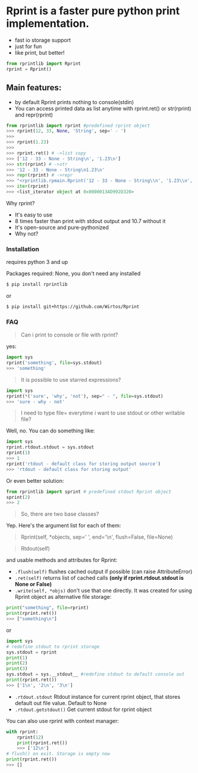 # Rprint is a faster pure python print implementation.
  - fast io storage support
  - just for fun
  - like print, but better!

```python
from rprintlib import Rprint
rprint = Rprint()
```
## Main features:

  - by default Rprint prints nothing to console(stdin)
  - You can access printed data as list anytime with rprint.ret() or str(rprint) and repr(rprint)

```python
from rprintlib import rprint #predefined rprint object
>>> rprint(12, 33, None, 'String', sep=' - ')
>>>
>>> rprint(1.23)
>>> 
>>> rprint.ret() # ->list copy
>>> ['12 - 33 - None - String\n', '1.23\n']
>>> str(rprint) # ->str
>>> '12 - 33 - None - String\n1.23\n'
>>> repr(rprint) # ->repr 
>>> "<rprintlib.rpmain.Rprint('12 - 33 - None - String\\n', '1.23\\n', sep='', end='')>"
>>> iter(rprint)
>>> <list_iterator object at 0x0000013AD992D320>
```

Why rprint?
  - It's easy to use
  - 8 times faster than print with stdout output and 10.7 without it
  - It's open-source and pure-pythonized
  - Why not?
  
### Installation

requires python 3 and up

Packages required: None, you don't need any installed

```sh
$ pip install rprintlib
```
or
```sh
$ pip install git+https://github.com/Wirtos/Rprint
```
### FAQ
> Can i print to console or file with rprint?

yes:
```python
import sys
rprint('something', file=sys.stdout)
>>> 'something'
```
> It is possible to use starred expressions?

```python
import sys
rprint(*('sure', 'why', 'not'), sep=" - ", file=sys.stdout)
>>> 'sure - why - not'
```
> I need to type file= everytime i want to use stdout or other writable file?

Well, no. You can do something like:
```python
import sys
rprint.rtdout.stdout = sys.stdout
rprint(1)
>>> 1
rprint('rtdout - default class for storing output source')
>>> 'rtdout - default class for storing output'
```
Or even better solution:
```python
from rprintlib import sprint # predefined stdout Rprint object
sprint(2)
>>> 2
```

> So, there are two base classes?

Yep. Here's the argument list for each of them:

>Rprint(self, *objects, sep=' ', end='\n', flush=False, file=None)

>Rtdout(self)

and usable methods and attributes for Rprint:

- `.flush(self)`  flushes cached output if possible (can raise AttributeError)
- `.ret(self)` returns list of cached calls **(only if rprint.rtdout.stdout is None or False)**
- `.write(self, *objs)` don't use that one directly. It was created for using Rprint object as alternative file storage:
```python
print("something", file=rprint)
print(rprint.ret())
>>> ["something\n"]
```
or
```python
import sys 
# redefine stdout to rprint storage 
sys.stdout = rprint 
print(1)
print(2)
print(3)
sys.stdout = sys.__stdout__ #redefine stdout to default console out
print(rprint.ret())
>>> ['1\n', '2\n', '3\n']
```
- `.rtdout.stdout` Rtdout instance for current rprint object, that stores default out file value. Default to None
- `.rtdout.getstdout()` Get current stdout for rprint object

You can also use rprint with context manager:
```python
with rprint:
    rprint(12)
    print(rprint.ret())
    >>> ['12\n']
# flush() on exit. Storage is empty now
print(rprint.ret())
>>> []
```
